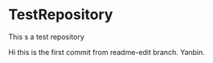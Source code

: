 # TestRepository
This s a test repository 

Hi this is the first commit from readme-edit branch.
Yanbin.
